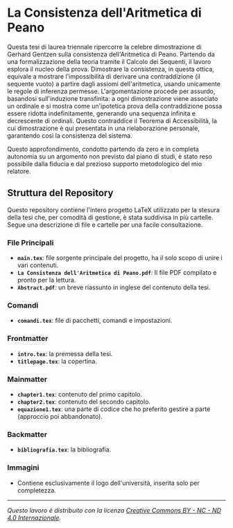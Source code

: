 # La Consistenza dell'Aritmetica di Peano

Questa tesi di laurea triennale ripercorre la celebre dimostrazione di Gerhard Gentzen sulla consistenza dell'Aritmetica di Peano. Partendo da una formalizzazione della teoria tramite il Calcolo dei Sequenti, il lavoro esplora il nucleo della prova. Dimostrare la consistenza, in questa ottica, equivale a mostrare l'impossibilità di derivare una contraddizione (il sequente vuoto) a partire dagli assiomi dell'aritmetica, usando unicamente le regole di inferenza permesse. L'argomentazione procede per assurdo, basandosi sull'induzione transfinita: a ogni dimostrazione viene associato un ordinale e si mostra come un'ipotetica prova della contraddizione possa essere ridotta indefinitamente, generando una sequenza infinita e decrescente di ordinali. Questo contraddice il Teorema di Accessibilità, la cui dimostrazione è qui presentata in una rielaborazione personale, garantendo così la consistenza del sistema.

Questo approfondimento, condotto partendo da zero e in completa autonomia su un argomento non previsto dal piano di studi, è stato reso possibile dalla fiducia e dal prezioso supporto metodologico del mio relatore.


## Struttura del Repository

Questo repository contiene l'intero progetto LaTeX utilizzato per la stesura della tesi che, per comodità di gestione, è stata suddivisa in più cartelle. Segue una descrizione di file e cartelle per una facile consultazione.


### File Principali

* **`main.tex`**: file sorgente principale del progetto, ha il solo scopo di unire i vari contenuti.
* **`La Consistenza dell'Aritmetica di Peano.pdf`**: Il file PDF compilato e pronto per la lettura.
* **`Abstract.pdf`**: un breve riassunto in inglese del contenuto della tesi.

### Comandi

* **`comandi.tex`**: file di pacchetti, comandi e impostazioni.

### Frontmatter

* **`intro.tex`**: la premessa della tesi.
* **`titlepage.tex`**: la copertina.

### Mainmatter

* **`chapter1.tex`**: contenuto del primo capitolo.
* **`chapter2.tex`**: contenuto del secondo capitolo.
* **`equazione1.tex`**: una parte di codice che ho preferito gestire a parte (approccio poi abbandonato).

### Backmatter

* **`bibliografia.tex`**: la bibliografia.


### Immagini

* Contiene esclusivamente il logo dell'università, inserita solo per completezza.

---

*Questo lavoro è distribuito con la licenza [Creative Commons BY - NC - ND 4.0 Internazionale](LICENSE).*
